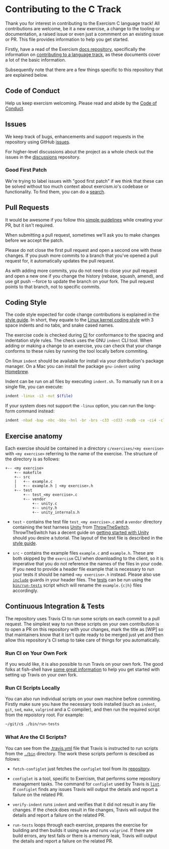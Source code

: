 # Contributing to the C Track

Thank you for interest in contributing to the Exercism C language track! 
All contributions are welcome, be it a new exercise, a change to the tooling or documentation, a raised issue or even just a commment on an existing issue or PR.
This file provides information to help you get started.

Firstly, have a read of the Exercism [docs repository](https://github.com/exercism/docs), specifically the information on [contributing to a language track](https://github.com/exercism/docs/blob/master/contributing-to-language-tracks/README.md), as these documents cover a lot of the basic information.

Subsequently note that there are a few things specific to this repository that are explained below.

## Code of Conduct

Help us keep exercism welcoming.
Please read and abide by the [Code of Conduct](https://github.com/exercism/exercism.io/blob/master/CODE_OF_CONDUCT.md).

## Issues

We keep track of bugs, enhancements and support requests in the repository using GitHub [issues](https://github.com/exercism/c/issues).

For higher-level discussions about the project as a whole check out the issues in the [discussions](https://github.com/exercism/discussions/issues) repository.

### Good First Patch

We're trying to label issues with "good first patch" if we think that these can be solved without too much context about exercism.io's codebase or functionality. To find them, you can do a [search](https://github.com/exercism/c/labels/good%20first%20patch).

## Pull Requests

It would be awesome if you follow this [simple guidelines](https://github.com/exercism/docs/blob/master/contributing/pull-request-guidelines.md) while creating your PR, but it isn't required.

When submitting a pull request, sometimes we'll ask you to make changes before we accept the patch.

Please do not close the first pull request and open a second one with these changes.
If you push more commits to a branch that you've opened a pull request for, it automatically updates the pull request.

As with adding more commits, you do not need to close your pull request and open a new one if you change the history (rebase, squash, amend), and use git push --force to update the branch on your fork. 
The pull request points to that branch, not to specific commits.

## Coding Style

The code style expected for code change contributions is explained in the [style guide](https://github.com/exercism/c/blob/master/docs/C_STYLE_GUIDE.md#indentation-and-format). 
In short, they equate to the [Linux kernel coding style](https://www.kernel.org/doc/html/latest/process/coding-style.html) with 3 space indents and no tabs, and snake cased names.

The exercise code is checked during [CI](https://github.com/exercism/c/blob/master/docs/CONTRIBUTING.md#continuous-integration--tests) for conformance to the spacing and indentation style rules. The check uses the GNU `indent` CLI tool.
When adding or making a change to an exercise, you can check that your change conforms to these rules by running the tool locally before commiting.

On linux `indent` should be available for install via your distribution's package manager. 
On a Mac you can install the package `gnu-indent` using [Homebrew](https://brew.sh).

Indent can be run on all files by executing `indent.sh`.
To manually run it on a single file, you can execute:

```bash
indent -linux -i3 -nut $(file)
```

If your system does not support the `-linux` option, you can run the long-form command instead:

```bash
indent -nbad -bap -nbc -bbo -hnl -br -brs -c33 -cd33 -ncdb -ce -ci4 -cli0 -d0 -di1 -nfc1 -i3 -nut -ip0 -l80 -lp -npcs -nprs -npsl -sai -saf -saw -ncs -nsc -sob -nfca -cp33 -ss -il1 $(file)
```

## Exercise anatomy

Each exercise should be contained in a directory `c/exercises/<my exercise>` with `<my exercise>` referring to the name of the exercise. 
The structure of the directory is as follows:

```
+-- <my exercise>
    +-- makefile
    +-- src
    |   +-- example.c
    |   +-- example.h | <my exercise>.h
    +-- test
        +-- test_<my exercise>.c
        +-- vendor
            +-- unity.c
            +-- unity.h
            +-- unity_internals.h
```

* `test` - contains the test file `test_<my exercise>.c` and a `vendor` directory containing the test harness [Unity](http://www.throwtheswitch.org/unity/) from [ThrowTheSwitch](http://www.throwtheswitch.org/#intro-1-section).
ThrowTheSwitch has a decent guide on [getting started with Unity](http://www.throwtheswitch.org/getting-started-with-unity/) should you desire a tutorial. The layout of the test file is described in the [style guide](https://github.com/exercism/c/blob/master/docs/C_STYLE_GUIDE.md#test-file-layout).

* `src` - contains the example files `example.c` and `example.h`. These are both skipped by the `exercism` CLI when downloading to the client, so it is imperative that you do not reference the names of the files in your code. 
If you need to provide a header file example that is necessary to run your tests it should be named `<my exercise>.h` instead.
Please also use [`include`](http://faculty.cs.niu.edu/~mcmahon/CS241/c241man/node90.html) guards in your header files. 
The [tests](https://github.com/wolf99/c/blob/improve-contributing-doc/docs/CONTRIBUTING.md#what-are-the-ci-scripts) can be run using the [`bin/run-tests`](https://github.com/exercism/c/blob/master/bin/run-tests) script which will rename the `example.{c|h}` files accordingly.

## Continuous Integration & Tests

The repository uses Travis CI to run some scripts on each commit to a pull request. 
The simplest way to run these scripts on your own contribution is to open a PR on this repository with your changes, mark the title as [WIP] so that maintainers know that it isn't quite ready to be merged just yet and then allow this repository's CI setup to take care of things for you automatically.

### Run CI on Your Own Fork

If you would like, it is also possible to run Travis on your own fork. 
The good folks at fish-shell have [some great information](https://github.com/fish-shell/fish-shell/blob/master/CONTRIBUTING.md#travis-ci-build-and-test) to help you get started with setting up Travis on your own fork.

### Run CI Scripts Locally
You can also run individual scripts on your own machine before commiting. 
Firstly make sure you have the necessary tools installed (such as `indent`, `git`, `sed`, `make`, `valgrind` and a C compiler), and then run the required script from the repoistory root. For example:

```bash
~/git/c$ ./bin/run-tests
```

### What Are the CI Scripts?
You can see from the [.travis.yml](https://github.com/exercism/c/blob/master/.travis.yml) file that Travis is instructed to run scripts from the [`./bin`](https://github.com/exercism/c/tree/master/bin) directory. 
The work these scripts perform is descibed as folows:

- `fetch-configlet` just fetches the `configlet` tool from its [repository](https://github.com/exercism/configlet).

- `configlet` is a tool, specific to Exercism, that performs some repository management tasks. 
The command for `configlet` used by Travis is [`lint`](https://github.com/exercism/configlet/blob/master/README.md#lint). If `configlet` finds any issues Travis will output the details and report a failure on the related PR.

- `verify-indent` runs `indent` and verifies that it did not result in any file changes. 
If the check does result in file changes, Travis will output the details and report a failure on the related PR.

- `run-tests` loops through each exercise, prepares the exercise for building and then builds it using `make` and runs `valgrind`. 
If there are build errors, any test fails or there is a memory leak, Travis will output the details and report a failure on the related PR.
